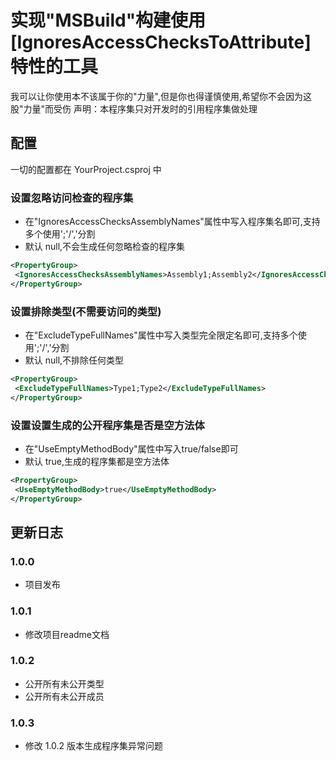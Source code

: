 # 实现"MSBuild"构建使用[IgnoresAccessChecksToAttribute]特性的工具

我可以让你使用本不该属于你的"力量",但是你也得谨慎使用,希望你不会因为这股"力量"而受伤
声明：本程序集只对开发时的引用程序集做处理

## 配置

一切的配置都在 YourProject.csproj 中

### 设置忽略访问检查的程序集

- 在"IgnoresAccessChecksAssemblyNames"属性中写入程序集名即可,支持多个使用';'/','分割
- 默认  null,不会生成任何忽略检查的程序集

 ~~~xml
<PropertyGroup>
  <IgnoresAccessChecksAssemblyNames>Assembly1;Assembly2</IgnoresAccessChecksAssemblyNames>
</PropertyGroup>
~~~

### 设置排除类型(不需要访问的类型)

- 在"ExcludeTypeFullNames"属性中写入类型完全限定名即可,支持多个使用';'/','分割
- 默认  null,不排除任何类型

 ~~~xml
<PropertyGroup>
  <ExcludeTypeFullNames>Type1;Type2</ExcludeTypeFullNames>
</PropertyGroup>
~~~

### 设置设置生成的公开程序集是否是空方法体

- 在"UseEmptyMethodBody"属性中写入true/false即可
- 默认  true,生成的程序集都是空方法体

 ~~~xml
<PropertyGroup>
  <UseEmptyMethodBody>true</UseEmptyMethodBody>
</PropertyGroup>
~~~

## 更新日志

### 1.0.0

- 项目发布

### 1.0.1

- 修改项目readme文档

### 1.0.2

- 公开所有未公开类型
- 公开所有未公开成员

### 1.0.3

- 修改 1.0.2 版本生成程序集异常问题

